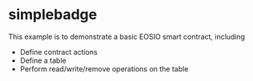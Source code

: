 # simplebadge

This example is to demonstrate a basic EOSIO smart contract, including

- Define contract actions
- Define a table
- Perform read/write/remove operations on the table
